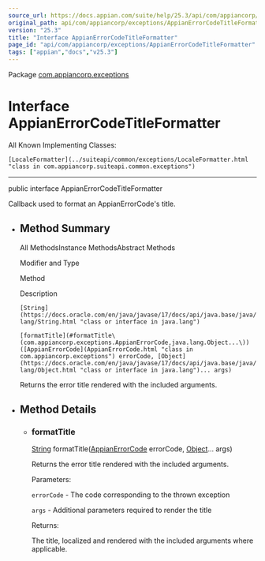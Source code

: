 ```yaml
---
source_url: https://docs.appian.com/suite/help/25.3/api/com/appiancorp/exceptions/AppianErrorCodeTitleFormatter.html
original_path: api/com/appiancorp/exceptions/AppianErrorCodeTitleFormatter.html
version: "25.3"
title: "Interface AppianErrorCodeTitleFormatter"
page_id: "api/com/appiancorp/exceptions/AppianErrorCodeTitleFormatter"
tags: ["appian","docs","v25.3"]
---
```



Package [com.appiancorp.exceptions](package-summary.html)

# Interface AppianErrorCodeTitleFormatter

All Known Implementing Classes:

`[LocaleFormatter](../suiteapi/common/exceptions/LocaleFormatter.html "class in com.appiancorp.suiteapi.common.exceptions")`

* * *

public interface AppianErrorCodeTitleFormatter

Callback used to format an AppianErrorCode's title.

-   ## Method Summary

    All MethodsInstance MethodsAbstract Methods

    Modifier and Type

    Method

    Description

    `[String](https://docs.oracle.com/en/java/javase/17/docs/api/java.base/java/lang/String.html "class or interface in java.lang")`

    `[formatTitle](#formatTitle\(com.appiancorp.exceptions.AppianErrorCode,java.lang.Object...\))([AppianErrorCode](AppianErrorCode.html "class in com.appiancorp.exceptions") errorCode, [Object](https://docs.oracle.com/en/java/javase/17/docs/api/java.base/java/lang/Object.html "class or interface in java.lang")... args)`

    Returns the error title rendered with the included arguments.

-   ## Method Details

    -   ### formatTitle

        [String](https://docs.oracle.com/en/java/javase/17/docs/api/java.base/java/lang/String.html "class or interface in java.lang") formatTitle([AppianErrorCode](AppianErrorCode.html "class in com.appiancorp.exceptions") errorCode, [Object](https://docs.oracle.com/en/java/javase/17/docs/api/java.base/java/lang/Object.html "class or interface in java.lang")... args)

        Returns the error title rendered with the included arguments.

        Parameters:

        `errorCode` - The code corresponding to the thrown exception

        `args` - Additional parameters required to render the title

        Returns:

        The title, localized and rendered with the included arguments where applicable.